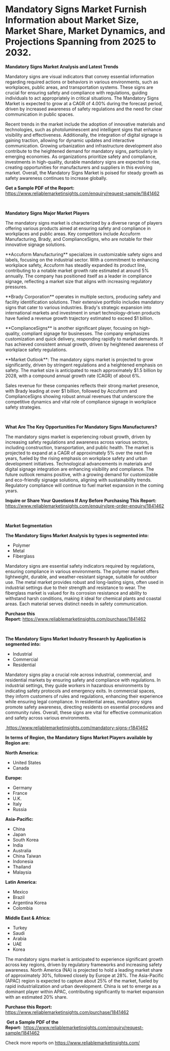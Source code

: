 <p><h1>Mandatory Signs Market Furnish Information about Market Size, Market Share, Market Dynamics, and Projections Spanning from 2025 to 2032.</h1></p><p><strong>Mandatory Signs Market Analysis and Latest Trends</strong></p>
<p><p>Mandatory signs are visual indicators that convey essential information regarding required actions or behaviors in various environments, such as workplaces, public areas, and transportation systems. These signs are crucial for ensuring safety and compliance with regulations, guiding individuals to act appropriately in critical situations. The Mandatory Signs Market is expected to grow at a CAGR of 4.00% during the forecast period, driven by increased awareness of safety regulations and the need for clear communication in public spaces.</p><p>Recent trends in the market include the adoption of innovative materials and technologies, such as photoluminescent and intelligent signs that enhance visibility and effectiveness. Additionally, the integration of digital signage is gaining traction, allowing for dynamic updates and interactive communication. Growing urbanization and infrastructure development also contribute to the heightened demand for mandatory signs, particularly in emerging economies. As organizations prioritize safety and compliance, investments in high-quality, durable mandatory signs are expected to rise, creating opportunities for manufacturers and suppliers in this evolving market. Overall, the Mandatory Signs Market is poised for steady growth as safety awareness continues to increase globally.</p></p>
<p><strong>Get a Sample PDF of the Report:&nbsp;</strong> <a href="https://www.reliablemarketinsights.com/enquiry/request-sample/1841462?utm_campaign=3085&utm_medium=2&utm_source=Github&utm_content=ia&utm_term=04042025&utm_id=mandatory-signs">https://www.reliablemarketinsights.com/enquiry/request-sample/1841462</a></p>
<p>&nbsp;</p>
<p><strong>Mandatory Signs Major Market Players</strong></p>
<p><p>The mandatory signs market is characterized by a diverse range of players offering various products aimed at ensuring safety and compliance in workplaces and public areas. Key competitors include Accuform Manufacturing, Brady, and ComplianceSigns, who are notable for their innovative signage solutions.</p><p>**Accuform Manufacturing** specializes in customizable safety signs and labels, focusing on the industrial sector. With a commitment to enhancing workplace safety, Accuform has steadily expanded its product line, contributing to a notable market growth rate estimated at around 5% annually. The company has positioned itself as a leader in compliance signage, reflecting a market size that aligns with increasing regulatory pressures.</p><p>**Brady Corporation** operates in multiple sectors, producing safety and facility identification solutions. Their extensive portfolio includes mandatory signs that cater to various industries. Brady's strategic expansion into international markets and investment in smart technology-driven products have fueled a revenue growth trajectory estimated to exceed $1 billion. </p><p>**ComplianceSigns** is another significant player, focusing on high-quality, compliant signage for businesses. The company emphasizes customization and quick delivery, responding rapidly to market demands. It has achieved consistent annual growth, driven by heightened awareness of workplace safety regulations.</p><p>**Market Outlook**: The mandatory signs market is projected to grow significantly, driven by stringent regulations and a heightened emphasis on safety. The market size is anticipated to reach approximately $1.5 billion by 2028, with a compound annual growth rate (CAGR) of about 6%. </p><p>Sales revenue for these companies reflects their strong market presence, with Brady leading at over $1 billion, followed by Accuform and ComplianceSigns showing robust annual revenues that underscore the competitive dynamics and vital role of compliance signage in workplace safety strategies.</p></p>
<p>&nbsp;</p>
<p><strong>What Are The Key Opportunities For Mandatory Signs Manufacturers?</strong></p>
<p><p>The mandatory signs market is experiencing robust growth, driven by increasing safety regulations and awareness across various sectors, including construction, transportation, and public health. The market is projected to expand at a CAGR of approximately 5% over the next five years, fueled by the rising emphasis on workplace safety and urban development initiatives. Technological advancements in materials and digital signage integration are enhancing visibility and compliance. The future outlook remains positive, with a growing demand for customizable and eco-friendly signage solutions, aligning with sustainability trends. Regulatory compliance will continue to fuel market expansion in the coming years.</p></p>
<p><strong>Inquire or Share Your Questions If Any Before Purchasing This Report:</strong> <a href="https://www.reliablemarketinsights.com/enquiry/pre-order-enquiry/1841462?utm_campaign=3085&utm_medium=2&utm_source=Github&utm_content=ia&utm_term=04042025&utm_id=mandatory-signs">https://www.reliablemarketinsights.com/enquiry/pre-order-enquiry/1841462</a></p>
<p>&nbsp;</p>
<p><strong>Market Segmentation</strong></p>
<p><strong>The Mandatory Signs Market Analysis by types is segmented into:</strong></p>
<p><ul><li>Polymer</li><li>Metal</li><li>Fiberglass</li></ul></p>
<p><p>Mandatory signs are essential safety indicators required by regulations, ensuring compliance in various environments. The polymer market offers lightweight, durable, and weather-resistant signage, suitable for outdoor use. The metal market provides robust and long-lasting signs, often used in industrial settings due to their strength and resistance to wear. The fiberglass market is valued for its corrosion resistance and ability to withstand harsh conditions, making it ideal for chemical plants and coastal areas. Each material serves distinct needs in safety communication.</p></p>
<p><strong>Purchase this Report:&nbsp;</strong><a href="https://www.reliablemarketinsights.com/purchase/1841462?utm_campaign=3085&utm_medium=2&utm_source=Github&utm_content=ia&utm_term=04042025&utm_id=mandatory-signs">https://www.reliablemarketinsights.com/purchase/1841462</a></p>
<p>&nbsp;</p>
<p><strong>The Mandatory Signs Market Industry Research by Application is segmented into:</strong></p>
<p><ul><li>Industrial</li><li>Commercial</li><li>Residential</li></ul></p>
<p><p>Mandatory signs play a crucial role across industrial, commercial, and residential markets by ensuring safety and compliance with regulations. In industrial settings, they guide workers in hazardous environments by indicating safety protocols and emergency exits. In commercial spaces, they inform customers of rules and regulations, enhancing their experience while ensuring legal compliance. In residential areas, mandatory signs promote safety awareness, directing residents on essential procedures and community rules. Overall, these signs are vital for effective communication and safety across various environments.</p></p>
<p><a href="https://www.reliablemarketinsights.com/mandatory-signs-r1841462?utm_campaign=3085&utm_medium=2&utm_source=Github&utm_content=ia&utm_term=04042025&utm_id=mandatory-signs">&nbsp;https://www.reliablemarketinsights.com/mandatory-signs-r1841462</a></p>
<p><strong>In terms of Region, the Mandatory Signs Market Players available by Region are:</strong></p>
<p>
    <p> <strong> North America: </strong>
        <ul>
            <li>United States</li>
            <li>Canada</li>
        </ul>
        </p> 
    <p> <strong> Europe: </strong>
        <ul>
            <li>Germany</li>
            <li>France</li>
            <li>U.K.</li>
            <li>Italy</li>
            <li>Russia</li>
        </ul>
        </p> 
    <p> <strong> Asia-Pacific: </strong>
        <ul>
            <li>China</li>
            <li>Japan</li>
            <li>South Korea</li>
            <li>India</li>
            <li>Australia</li>
            <li>China Taiwan</li>
            <li>Indonesia</li>
            <li>Thailand</li>
            <li>Malaysia</li>
        </ul>
        </p> 
    <p> <strong> Latin America: </strong>
        <ul>
            <li>Mexico</li>
            <li>Brazil</li>
            <li>Argentina Korea</li>
            <li>Colombia</li>
        </ul>
        </p> 
    <p> <strong> Middle East & Africa: </strong>
        <ul>
            <li>Turkey</li>
            <li>Saudi</li>
            <li>Arabia</li>
            <li>UAE</li>
            <li>Korea</li>
        </ul>
    </p>
    </p>
<p><p>The mandatory signs market is anticipated to experience significant growth across key regions, driven by regulatory frameworks and increasing safety awareness. North America (NA) is projected to hold a leading market share of approximately 30%, followed closely by Europe at 28%. The Asia-Pacific (APAC) region is expected to capture about 25% of the market, fueled by rapid industrialization and urban development. China is set to emerge as a dominant player within APAC, contributing significantly to market expansion with an estimated 20% share.</p></p>
<p><strong>Purchase this Report: </strong><a href="https://www.reliablemarketinsights.com/purchase/1841462?utm_campaign=3085&utm_medium=2&utm_source=Github&utm_content=ia&utm_term=04042025&utm_id=mandatory-signs">https://www.reliablemarketinsights.com/purchase/1841462</a></p>
<p>&nbsp;<strong>Get a Sample PDF of the Report:&nbsp;&nbsp;</strong><a href="https://www.reliablemarketinsights.com/enquiry/request-sample/1841462?utm_campaign=3085&utm_medium=2&utm_source=Github&utm_content=ia&utm_term=04042025&utm_id=mandatory-signs">https://www.reliablemarketinsights.com/enquiry/request-sample/1841462</a></p>
<p><strong></strong></p>
<p>Check more reports on <a href="https://www.reliablemarketinsights.com/?utm_campaign=3085&utm_medium=2&utm_source=Github&utm_content=ia&utm_term=04042025&utm_id=mandatory-signs">https://www.reliablemarketinsights.com/</a></p>